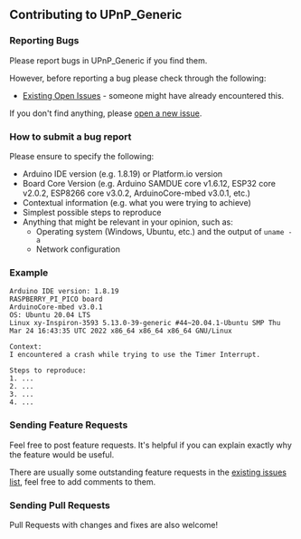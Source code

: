 ## Contributing to UPnP_Generic

### Reporting Bugs

Please report bugs in UPnP_Generic if you find them.

However, before reporting a bug please check through the following:

* [Existing Open Issues](https://github.com/khoih-prog/UPnP_Generic/issues) - someone might have already encountered this.

If you don't find anything, please [open a new issue](https://github.com/khoih-prog/UPnP_Generic/issues/new).

### How to submit a bug report

Please ensure to specify the following:

* Arduino IDE version (e.g. 1.8.19) or Platform.io version
* Board Core Version (e.g. Arduino SAMDUE core v1.6.12, ESP32 core v2.0.2, ESP8266 core v3.0.2, ArduinoCore-mbed v3.0.1, etc.)
* Contextual information (e.g. what you were trying to achieve)
* Simplest possible steps to reproduce
* Anything that might be relevant in your opinion, such as:
  * Operating system (Windows, Ubuntu, etc.) and the output of `uname -a`
  * Network configuration


### Example

```
Arduino IDE version: 1.8.19
RASPBERRY_PI_PICO board
ArduinoCore-mbed v3.0.1
OS: Ubuntu 20.04 LTS
Linux xy-Inspiron-3593 5.13.0-39-generic #44~20.04.1-Ubuntu SMP Thu Mar 24 16:43:35 UTC 2022 x86_64 x86_64 x86_64 GNU/Linux

Context:
I encountered a crash while trying to use the Timer Interrupt.

Steps to reproduce:
1. ...
2. ...
3. ...
4. ...
```

### Sending Feature Requests

Feel free to post feature requests. It's helpful if you can explain exactly why the feature would be useful.

There are usually some outstanding feature requests in the [existing issues list](https://github.com/khoih-prog/UPnP_Generic/issues?q=is%3Aopen+is%3Aissue+label%3Aenhancement), feel free to add comments to them.

### Sending Pull Requests

Pull Requests with changes and fixes are also welcome!

